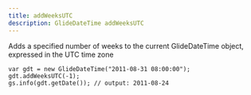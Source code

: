 ```yaml
---
title: addWeeksUTC
description: GlideDateTime addWeeksUTC
---
```

Adds a specified number of weeks to the current GlideDateTime object,
expressed in the UTC time zone

``` {.js}
var gdt = new GlideDateTime("2011-08-31 08:00:00");
gdt.addWeeksUTC(-1);
gs.info(gdt.getDate()); // output: 2011-08-24
```
